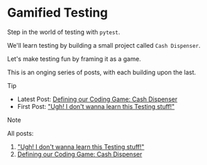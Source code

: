 # Gamified Testing

Step in the world of testing with `pytest`.

We'll learn testing by building a small project called `Cash Dispenser`.

Let's make testing fun by framing it as a game.

This is an onging series of posts, with each building upon the last.

> [!TIP]
> - Latest Post: [Defining our Coding Game: Cash Dispenser](https://github.com/CodingComputing/gamified-testing/blob/main/post02.md)
> - First Post: ["Ugh! I don't wanna learn this Testing stuff!"](https://github.com/CodingComputing/gamified-testing/blob/main/post01.md)

> [!NOTE]
> All posts:

1. ["Ugh! I don't wanna learn this Testing stuff!"](https://github.com/CodingComputing/gamified-testing/blob/main/post01.md)
2. [Defining our Coding Game: Cash Dispenser](https://github.com/CodingComputing/gamified-testing/blob/main/post02.md)
